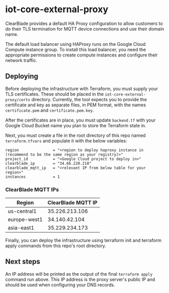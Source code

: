 # iot-core-external-proxy

ClearBlade provides a default HA Proxy configuration to allow customers to do their TLS termination for MQTT device connections and use their domain name.

The default load balancer using HAProxy runs on the Google Cloud Compute instance group. To install this load balancer, you need the appropriate permissions to create compute instances and configure their network traffic.

## Deploying

Before deploying the infrastructure with Terraform, you must supply your TLS certificates. These should be placed in the `iot-core-external-proxy/certs` directory. Currently, the tool expects you to provide the certificate and key as separate files, in PEM format, with the names `certificate.pem` and `certificate.pem.key`.

After the certificates are in place, you must update `backend.tf` with your Google Cloud Bucket name you plan to store the Terraform state in.

Next, you must create a file in the root directory of this repo named `terraform.tfvars` and populate it with the below variables:

```
region               = "<region to deploy haproxy instance in (recommend to be the same region as your registry)>"
project_id           = "<Google Cloud project to deploy in>"
clearblade_ip        = "34.66.220.210"
clearblade_mqtt_ip   = "<relevant IP from below table for your region>"
instances            = 1
```

### ClearBlade MQTT IPs

| Region       | ClearBlade MQTT IP |
| ------------ | ------------------ |
| us-central1  | 35.226.213.106     |
| europe-west1 | 34.140.42.104      |
| asia-east1   | 35.229.234.173     |

Finally, you can deploy the infrastructure using terraform init and terraform apply commands from this repo's root directory.

## Next steps

An IP address will be printed as the output of the final `terraform apply` command run above. This IP address is the proxy server's public IP and should be used when configuring your DNS records.

